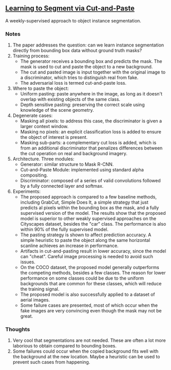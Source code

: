 ## [Learning to Segment via Cut-and-Paste](https://arxiv.org/abs/1803.06414)

A weekly-supervised approach to object instance segmentation. 

### Notes
1. The paper addresses the question: can we learn instance segmentation directly from bounding box data without ground truth masks?
2. Training process:
   - The generator receives a bounding box and predicts the mask. The mask is used to cut and paste the object to a new background.
   - The cut and pasted image is input together with the original image to a discriminator, which tries to distinguish real from fake.
   - The adversarial loss is termed cut-and-paste loss.
3. Where to paste the object:
   - Uniform pasting: paste anywhere in the image, as long as it doesn't overlap with existing objects of the same class.
   - Depth sensitive pasting: preserving the correct scale using knowledge of the scene geometry.
4. Degenerate cases:
   - Masking all pixels: to address this case, the discriminator is given a larger context window.
   - Masking no pixels: an explicit classification loss is added to ensure the object of interest is present.
   - Masking sub-parts: a complementary cut loss is added, which is from an additional discriminator that penalizes differences between the cut operation on real and background imagery.
5. Architecture. Three modules:
   - Generator: similar structure to Mask R-CNN.
   - Cut-and-Paste Module: implemented using standard alpha compositing.
   - Discriminator: composed of a series of valid convolutions followed by a fully connected layer and softmax.
6. Experiments:
   - The proposed approach is compared to a few baseline methods, including GrabCut, Simple Does It, a simple strategy that just predicts al pixels within the bounding box as the mask, and a fully supervised version of the model. The results show that the proposed model is superior to other weakly supervised approaches on the Cityscapes dataset, besides the "car" class. The performance is also within 90% of the fully supervised model.
   - The pasting strategy is shown to affect prediction accuracy. A simple heuristic to paste the object along the same horizontal scanline achieves an increase in performance.
   - Artifacts in cut-and-pasting result in lower accuracy, since the model can "cheat". Careful image processing is needed to avoid such issues.
   - On the COCO dataset, the proposed model generally outperforms the competing methods, besides a few classes. The reason for lower performance on some classes could be due to the uniform backgrounds that are common for these classes, which will reduce the training signal.
   - The proposed model is also successfully applied to a dataset of aerial images.
   - Some failure cases are presented, most of which occur when the fake images are very convincing even though the mask may not be great.

### Thoughts
1. Very cool that segmentations are not needed. These are often a lot more laborious to obtain compared to bounding boxes.
2. Some failures could occur when the copied background fits well with the background at the new location. Maybe a heuristic can be used to prevent such cases from happening.
